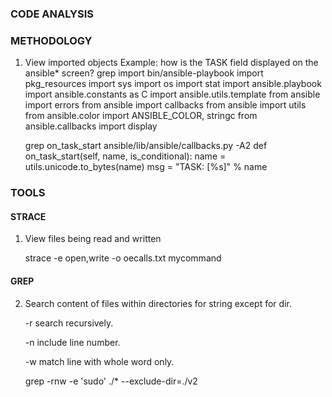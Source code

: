 ### CODE ANALYSIS

### METHODOLOGY

1) View imported objects
Example: how is the TASK field displayed on the ansible* screen?
    grep import bin/ansible-playbook
    import pkg_resources
    import sys
    import os
    import stat
    import ansible.playbook
    import ansible.constants as C
    import ansible.utils.template
    from ansible import errors
    from ansible import callbacks
    from ansible import utils
    from ansible.color import ANSIBLE_COLOR, stringc
    from ansible.callbacks import display


    grep on_task_start ansible/lib/ansible/callbacks.py -A2
    def on_task_start(self, name, is_conditional):
        name = utils.unicode.to_bytes(name)
        msg = "TASK: [%s]" % name

### TOOLS

#### STRACE

1) View files being read and written

    strace -e open,write -o oecalls.txt mycommand
 
#### GREP 

2) Search content of files within directories for string except for dir.

   -r search recursively.

   -n include line number.

   -w match line with whole word only.

    grep -rnw -e 'sudo' ./* --exclude-dir=./v2


